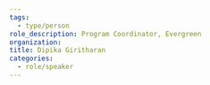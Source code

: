 ```yaml
---
tags:
  - type/person
role_description: Program Coordinator, Evergreen
organization:
title: Dipika Giritharan
categories:
  - role/speaker
---
```


